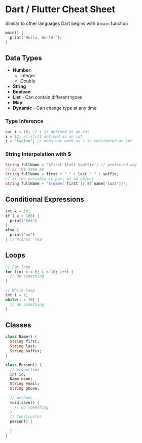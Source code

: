 # Dart / Flutter Cheat Sheet

Similar to other languages Dart begins with a `main` function

```dart
main() {
  print("Hello, World!");
}
```

## Data Types

- **Number**:
  - Integer
  - Double
- **String**
- **Boolean**
- **List** - Can contain different types
- **Map**
- **Dynamic** - Can change type at any time

### Type Inference

```dart
var i = 10; // i is defined as an int
i = 12; // still defined as an int
i = "twelve"; // does not work as i is considered an int
```

### String Interpolation with $

```dart
String fullName = '$first $last $suffix'; // preferred way
// is the same as
String fullName = first + " " + last " " + suffix;
// if the variable is part of an object
String fullName = '${name['first']} ${'name['last']}'; 
```

## Conditional Expressions

```dart
int x = 10;
if ( x < 100) {
  print("Yes")
} 
else {
  print("no")
} // Prints 'Yes'
```

## Loops

```dart
// For loop
for (int i = 0; i < 10; i++) {
  // do something
}

// While loop
int i = 1;
while(i < 10) {
  // do something
}
```

## Classes

```dart
class Name() {
  String first;
  String last;
  String suffix;
}

class Person() {
  // properties
  int id;
  Name name;
  String email;
  String phone;
  
  // methods
  void save() {
    // do something
  }
  // Constructor
  person() {
    
  }
}
```



